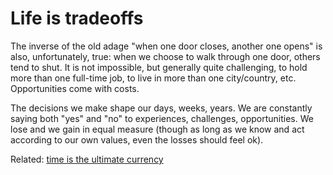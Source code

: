 # Life is tradeoffs

The inverse of the old adage "when one door closes, another one opens" is also, unfortunately, true: when we choose to walk through one door, others tend to shut. It is not impossible, but generally quite challenging, to hold more than one full-time job, to live in more than one city/country, etc. Opportunities come with costs.

The decisions we make shape our days, weeks, years. We are constantly saying both "yes" and "no" to experiences, challenges, opportunities. We lose and we gain in equal measure (though as long as we know and act according to our own values, even the losses should feel ok). 

Related: [time is the ultimate currency](../time_is_currency/)